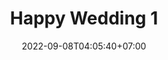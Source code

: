 ---
title: "Happy Wedding 1"
description: "Koleksi Bunga Papan X001 dari Salsabilla Florist"
date: 2022-09-08T04:05:40+07:00
lastmod: 2022-09-08T04:05:40+07:00
price: "500000"
draft: false
images: /images/blossom.jpg
bestseller: true
categories: hwd
type: hwd
layout: koleksi
---